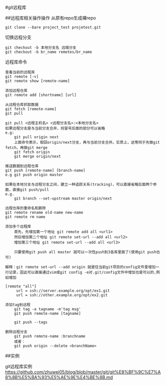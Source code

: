 #git远程库

##远程库相关操作操作
从原有repo生成裸repo

	git clone --bare project_test projetest.git

切换远程分支
	
	git checkout -b 本地分支名 远端分支
	git checkout -b br_name remotes/br_name
	
远程库命令

	查看当前的远程库
	git remote [-v]
	git remote show [remote-name]
	
	添加远程仓库
	git remote add [shortname] [url]
	
	从远程仓库抓取数据
	git fetch [remote-name]
	git pull
	
	git pull <远程主机名> <远程分支名>:<本地分支名>
	如果远程分支是与当前分支合并，则冒号后面的部分可以省略
	e.g:
		git pull origin next
		上面命令表示，取回origin/next分支，再与当前分支合并。实质上，这等同于先做git fetch，再做git merge
		git fetch origin
		git merge origin/next
	
	推送数据到远程仓库
	git push [remote-name] [branch-name]
	e.g git push origin master
	
	如果在本地分支与远程分支之间，建立一种追踪关系(tracking)，可以直接省略后面两个参数，直接git push/pull
	e.g. 
		git branch --set-upstream master origin/next

	远程仓库的重命名和删除
	git remote rename old-name new-name
	git remote rm name
	
	添加多个远程库
		首先，先增加第一个地址 git remote add all <url1> 
		然后增加第二个地址 git remote set-url --add all <url2> 
		增加第三个地址 git remote set-url --add all <url3> 	
		
		只要使用git push all master 就可以一次性push到3各库里面了(使用git push也可)
		
	解释：git remote set-url --add origin 就是往当前git项目的config文件里增加一行记录，因此可以直接通过vim或git config -e对.git/config文件中增加也是可以的,例如增加

	[remote "all"] 
		 url = ssh://server.example.org/opt/ex1.git 
		 url = ssh://other.example.org/opt/ex2.git
  		
	添加tag到远程
		git tag -a tagname -m'tag msg'
		git push remote-name [tagname]
		
		git push --tags
		
	删除远程分支
		git push remote-name :branchname 
		或者：
		git push origin --delete <branchName>
       
	
##实例

git远程库实例
<https://github.com/zhuwei05/blog/blob/master/git/git%E8%BF%9C%E7%A8%8B%E5%BA%93%E5%AE%9E%E4%BE%8B.md>	
	
	